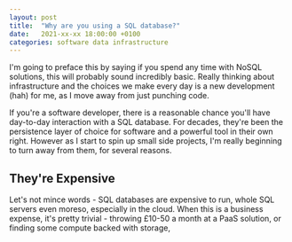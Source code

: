 ```yaml
---
layout: post
title:  "Why are you using a SQL database?"
date:   2021-xx-xx 18:00:00 +0100
categories: software data infrastructure
---
```


I'm going to preface this by saying if you spend any time with NoSQL solutions, this will probably sound incredibly basic. Really thinking about infrastructure and the choices we make every day is a new development (hah) for me, as I move away from just punching code. 

If you're a software developer, there is a reasonable chance you'll have day-to-day interaction with a SQL database. For decades, they're been the persistence layer of choice for software and a powerful tool in their own right. However as I start to spin up small side projects, I'm really beginning to turn away from them, for several reasons.

## They're Expensive

Let's not mince words - SQL databases are expensive to run, whole SQL servers even moreso, especially in the cloud. When this is a business expense, it's pretty trivial - throwing £10-50 a month at a PaaS solution, or finding some compute backed with storage, 